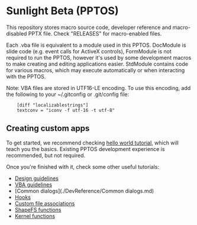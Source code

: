 # Sunlight Beta (PPTOS)

This repository stores macro source code, developer reference and macro-disabled PPTX file. Check "RELEASES" for macro-enabled files.

Each .vba file is equivalent to a module used in this PPTOS. DocModule is slide code (e.g. event calls for ActiveX controls), FormModule is not required to run the PPTOS, however it's used by some development macros to make creating and editing applications easier. StdModule contains code for various macros, which may execute automatically or when interacting with the PPTOS.

Note: VBA files are stored in UTF16-LE encoding. To use this encoding, add the following to your ~/.gitconfig or .git/config file:
```
	[diff "localizablestrings"]
	textconv = "iconv -f utf-16 -t utf-8"
```

## Creating custom apps

To get started, we recommend checking [hello world tutorial](./DevReference/HelloWorld.md), which will teach you the basics. Existing PPTOS development experience is recommended, but not required.

Once you're finished with it, check some other useful tutorials:

* [Design guidelines](./DevReference/DesignGuidelines.md)
* [VBA guidelines](./DevReference/VBAGuidelines.md)
* [Common dialogs](./DevReference/Common dialogs.md)
* [Hooks](./DevReference/Hooks.md)
* [Custom file associations](./DevReference/CustomAssociations.md)
* [ShapeFS functions](./DevReference/ShapeFSFunctions.md)
* [Kernel functions](./DevReference/KernelFunctions.md)